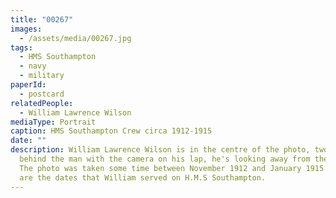 ```yaml
---
title: "00267"
images:
  - /assets/media/00267.jpg
tags:
  - HMS Southampton
  - navy
  - military
paperId:
  - postcard
relatedPeople:
  - William Lawrence Wilson
mediaType: Portrait
caption: HMS Southampton Crew circa 1912-1915
date: ""
description: William Lawrence Wilson is in the centre of the photo, two people
  behind the man with the camera on his lap, he's looking away from the camera.
  The photo was taken some time between November 1912 and January 1915. These
  are the dates that William served on H.M.S Southampton.
---
```

